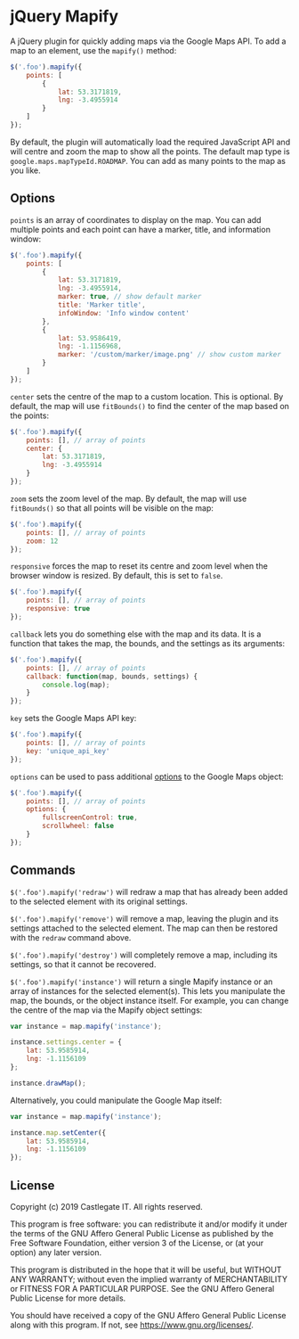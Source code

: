 # jQuery Mapify #

A jQuery plugin for quickly adding maps via the Google Maps API. To add a map to an element, use the `mapify()` method:

~~~ javascript
$('.foo').mapify({
    points: [
        {
            lat: 53.3171819,
            lng: -3.4955914
        }
    ]
});
~~~

By default, the plugin will automatically load the required JavaScript API and will centre and zoom the map to show all the points. The default map type is `google.maps.mapTypeId.ROADMAP`. You can add as many points to the map as you like.

## Options ##

`points` is an array of coordinates to display on the map. You can add multiple points and each point can have a marker, title, and information window:

~~~ javascript
$('.foo').mapify({
    points: [
        {
            lat: 53.3171819,
            lng: -3.4955914,
            marker: true, // show default marker
            title: 'Marker title',
            infoWindow: 'Info window content'
        },
        {
            lat: 53.9586419,
            lng: -1.1156968,
            marker: '/custom/marker/image.png' // show custom marker
        }
    ]
});
~~~

`center` sets the centre of the map to a custom location. This is optional. By default, the map will use `fitBounds()` to find the center of the map based on the points:

~~~ javascript
$('.foo').mapify({
    points: [], // array of points
    center: {
        lat: 53.3171819,
        lng: -3.4955914
    }
});
~~~

`zoom` sets the zoom level of the map. By default, the map will use `fitBounds()` so that all points will be visible on the map:

~~~ javascript
$('.foo').mapify({
    points: [], // array of points
    zoom: 12
});
~~~

`responsive` forces the map to reset its centre and zoom level when the browser window is resized. By default, this is set to `false`.

~~~ javascript
$('.foo').mapify({
    points: [], // array of points
    responsive: true
});
~~~

`callback` lets you do something else with the map and its data. It is a function that takes the map, the bounds, and the settings as its arguments:

~~~ javascript
$('.foo').mapify({
    points: [], // array of points
    callback: function(map, bounds, settings) {
        console.log(map);
    }
});
~~~

`key` sets the Google Maps API key:

~~~ javascript
$('.foo').mapify({
    points: [], // array of points
    key: 'unique_api_key'
});
~~~

`options` can be used to pass additional [options](https://developers.google.com/maps/documentation/javascript/reference#MapOptions) to the Google Maps object:

~~~ javascript
$('.foo').mapify({
    points: [], // array of points
    options: {
        fullscreenControl: true,
        scrollwheel: false
    }
});
~~~

## Commands ##

`$('.foo').mapify('redraw')` will redraw a map that has already been added to the selected element with its original settings.

`$('.foo').mapify('remove')` will remove a map, leaving the plugin and its settings attached to the selected element. The map can then be restored with the `redraw` command above.

`$('.foo').mapify('destroy')` will completely remove a map, including its settings, so that it cannot be recovered.

`$('.foo').mapify('instance')` will return a single Mapify instance or an array of instances for the selected element(s). This lets you manipulate the map, the bounds, or the object instance itself. For example, you can change the centre of the map via the Mapify object settings:

~~~ javascript
var instance = map.mapify('instance');

instance.settings.center = {
    lat: 53.9585914,
    lng: -1.1156109
};

instance.drawMap();
~~~

Alternatively, you could manipulate the Google Map itself:

~~~ javascript
var instance = map.mapify('instance');

instance.map.setCenter({
    lat: 53.9585914,
    lng: -1.1156109
});
~~~

## License

Copyright (c) 2019 Castlegate IT. All rights reserved.

This program is free software: you can redistribute it and/or modify it under the terms of the GNU Affero General Public License as published by the Free Software Foundation, either version 3 of the License, or (at your option) any later version.

This program is distributed in the hope that it will be useful, but WITHOUT ANY WARRANTY; without even the implied warranty of MERCHANTABILITY or FITNESS FOR A PARTICULAR PURPOSE. See the GNU Affero General Public License for more details.

You should have received a copy of the GNU Affero General Public License along with this program. If not, see <https://www.gnu.org/licenses/>.
